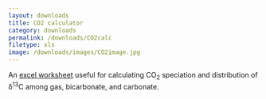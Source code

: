 ```yaml
---
layout: downloads
title: CO2 calculator
category: downloads
permalink: /downloads/CO2calc
filetype: xls
image: /downloads/images/CO2image.jpg
---
```


An [excel worksheet](/images/CO2calculator_ver7.xls) useful for calculating CO<sub>2</sub> speciation and distribution of &#948;<sup>13</sup>C among gas, bicarbonate, and carbonate.

